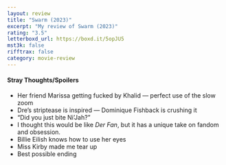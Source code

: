 ```yaml
---
layout: review
title: "Swarm (2023)"
excerpt: "My review of Swarm (2023)"
rating: "3.5"
letterboxd_url: https://boxd.it/5opJU5
mst3k: false
rifftrax: false
category: movie-review
---
```


#### Stray Thoughts/Spoilers

- Her friend Marissa getting fucked by Khalid — perfect use of the slow zoom
- Dre’s striptease is inspired — Dominique Fishback is crushing it
- “Did you just bite Ni’Jah?”
- I thought this would be like <i>Der Fan</i>, but it has a unique take on fandom and obsession.
- Billie Eilish knows how to use her eyes
- Miss Kirby made me tear up
- Best possible ending
